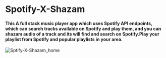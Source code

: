 # Spotify-X-Shazam
<h4>
  This A full stack music player app which uses Spotify API endpoints, which can search tracks available on Spotify and play them, and you can shazam audio of a track and its will find and search on Spotify.Play your playlist from Spotify and popular playlists in your area.
</h4>

![Sptify-X-Shazam_home](https://user-images.githubusercontent.com/111968012/188065081-dc60b222-fce5-4a25-a5fb-d734d50769ba.png)




